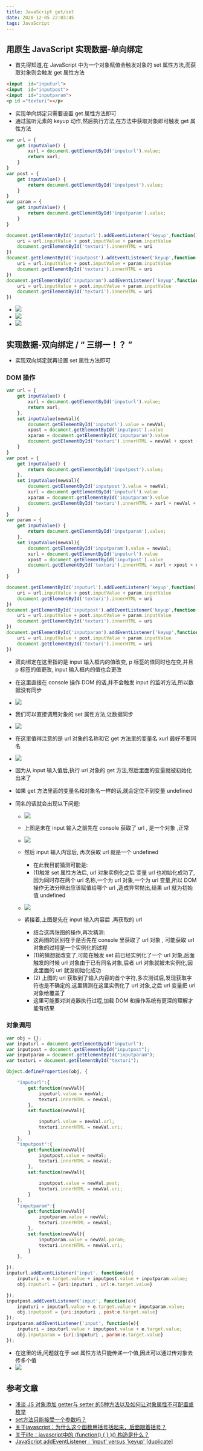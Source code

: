 ```yaml
---
title: JavaScript get/set
date: 2020-12-05 22:03:45
tags: JavaScript
---
```


## 用原生 JavaScript 实现数据-单向绑定

- 首先得知道,在 JavaScript 中为一个对象赋值会触发对象的 set 属性方法,而获取对象则会触发 get 属性方法

```html
<input  id="inputurl">
<input  id="inputpost">
<input  id="inputparam">
<p id ="texturi"></p>
```
- 实现单向绑定只需要设置 get 属性方法即可
- 通过监听元素的 keyup 动作,然后执行方法,在方法中获取对象即可触发 get 属性方法

```js
var url = {
    get inputValue() { 
        xurl = document.getElementById('inputurl').value;
        return xurl;
    }
}
var post = {
    get inputValue() { 
        return document.getElementById('inputpost').value;
    }
}
var param = {
    get inputValue() { 
        return document.getElementById('inputparam').value;
    }
}

document.getElementById('inputurl').addEventListener('keyup',function() {
    uri = url.inputValue + post.inputValue + param.inputValue
    document.getElementById('texturi').innerHTML = uri
})
document.getElementById('inputpost').addEventListener('keyup',function() {
    uri = url.inputValue + post.inputValue + param.inputValue
    document.getElementById('texturi').innerHTML = uri
})
document.getElementById('inputparam').addEventListener('keyup',function() {
    uri = url.inputValue + post.inputValue + param.inputValue
    document.getElementById('texturi').innerHTML = uri
})
```
<!-- more -->
- ![](/images/JSgetter-setter/1.png)
- ![](/images/JSgetter-setter/2.png)
- ![](/images/JSgetter-setter/3.png)

## 实现数据-双向绑定 / “ 三绑一！？ ” 
- 实现双向绑定就再设置 set 属性方法即可

### DOM 操作

```js
var url = {
    get inputValue() { 
        xurl = document.getElementById('inputurl').value;
        return xurl;
    },
    set inputValue(newVal){     
        document.getElementById('inputurl').value = newVal;
        xpost = document.getElementById('inputpost').value
        xparam = document.getElementById('inputparam').value
        document.getElementById('texturi').innerHTML = newVal + xpost + xparam;        
    }
}
var post = {
    get inputValue() { 
        return document.getElementById('inputpost').value;
    },
    set inputValue(newVal){     
        document.getElementById('inputpost').value = newVal;
        xurl = document.getElementById('inputurl').value
        xparam = document.getElementById('inputparam').value
        document.getElementById('texturi').innerHTML = xurl + newVal + xparam;        
    }
}
var param = {
    get inputValue() { 
        return document.getElementById('inputparam').value;
    },
    set inputValue(newVal){     
        document.getElementById('inputparam').value = newVal;
        xurl = document.getElementById('inputurl').value
        xpost = document.getElementById('inputpost').value
        document.getElementById('texturi').innerHTML = xurl + xpost + newVal;        
    }
}

document.getElementById('inputurl').addEventListener('keyup',function() {
    uri = url.inputValue + post.inputValue + param.inputValue
    document.getElementById('texturi').innerHTML = uri
})
document.getElementById('inputpost').addEventListener('keyup',function() {
    uri = url.inputValue + post.inputValue + param.inputValue
    document.getElementById('texturi').innerHTML = uri
})
document.getElementById('inputparam').addEventListener('keyup',function() {
    uri = url.inputValue + post.inputValue + param.inputValue
    document.getElementById('texturi').innerHTML = uri
})
```
- 双向绑定在这里指的是 input 输入框内的值改变, p 标签的值同时也在变,并且 p 标签的值更改, input 输入框内的值也会更改

- 在这里直接在 console 操作 DOM 的话,并不会触发 input 的监听方法,所以数据没有同步
- ![](/images/JSgetter-setter/4.png)
- 我们可以直接调用对象的 set 属性方法,让数据同步 
- ![](/images/JSgetter-setter/5.png)

- 在这里值得注意的是 url 对象的名称和它 get 方法里的变量名 xurl 最好不要同名
- ![](/images/JSgetter-setter/6.png)
- 因为从 input 输入值后,执行 url 对象的 get 方法,然后里面的变量就被初始化出来了
- 如果 get 方法里面的变量名和对象名一样的话,就会定位不到变量 undefined


- 同名的话就会出现以下问题:
    - ![](/images/JSgetter-setter/7.png)
    - 上图是未在 input 输入之前先在 console 获取了 url , 是一个对象 ,正常
    - ![](/images/JSgetter-setter/8.png)
    - 然后 input 输入内容后, 再次获取 url 就是一个 undefined 
        - 在此我目前猜测可能是:
        - (1)触发 set 属性方法后, url 对象实例化之后 变量 url 也初始化成功了,因为同时存在两个 url 名称,一个为 url 对象,一个为 url 变量,所以 DOM 操作无法分辨出应该赋值给哪个 url ,造成异常抛出,结果 url 就为初始值 undefined
        
    - ![](/images/JSgetter-setter/9.png)
    - 紧接着,上图是先在 input 输入内容后 ,再获取的 url 
        - 结合这两张图的操作,再次猜测:
        - 这两图的区别在于是否先在 console 里获取了 url 对象 , 可能获取 url 对象的过程是一个实例化的过程
        - (1)的猜想就改变了,可能在触发 set 前已经实例化了一个 url 对象,后面触发的时候 url 对象由于已有同名对象,后者 url 对象就被未实例化,因此里面的 url 就没初始化成功
        - (2) 上图的 url 获取到了输入内容的首个字符,多次测试后,发现获取字符也是不确定的,这里猜测在这里实例化了 url 对象,之后 url 变量把 url 对象给覆盖了
        - 这里可能要对浏览器执行过程,加载 DOM 和操作系统有更深的理解才能有结果

### 对象调用

```js
var obj = {};
var inputurl = document.getElementById("inputurl");
var inputpost = document.getElementById("inputpost");
var inputparam = document.getElementById("inputparam");
var texturi = document.getElementById("texturi");

Object.defineProperties(obj, {

    "inputurl":{
        get:function(newVal){
            inputurl.value = newVal;
            texturi.innerHTML = newVal;
        },
        set:function(newVal){

            inputurl.value = newVal.url;
            texturi.innerHTML = newVal.uri;
        }
    },
    "inputpost":{
        get:function(newVal){
            inputpost.value = newVal;
            texturi.innerHTML = newVal;
        },
        set:function(newVal){

            inputpost.value = newVal.post;
            texturi.innerHTML = newVal.uri;
        }
    },
    "inputparam":{
        get:function(newVal){
            inputparam.value = newVal;
            texturi.innerHTML = newVal;
        },
        set:function(newVal){
            inputparam.value = newVal.param;
            texturi.innerHTML = newVal.uri;
        }
    },

});
inputurl.addEventListener('input', function(e){
    inputuri = e.target.value + inputpost.value + inputparam.value;
    obj.inputurl = {uri:inputuri , url:e.target.value}

});
inputpost.addEventListener('input', function(e){
    inputuri = inputurl.value + e.target.value + inputparam.value;
    obj.inputpost = {uri:inputuri , post:e.target.value}
});
inputparam.addEventListener('input', function(e){
    inputuri = inputurl.value + inputpost.value + e.target.value;
    obj.inputparam = {uri:inputuri , param:e.target.value}
});
```
- 在这里的话,问题就在于 set 属性方法只能传递一个值,因此可以通过传对象去传多个值
- ![](/images/JSgetter-setter/10.png)

## 参考文章
- [浅谈 JS 对象添加 getter与 setter 的5种方法以及如何让对象属性不可配置或枚举](https://segmentfault.com/a/1190000003882976)
- [set方法只能接受一个参数吗？](https://www.imooc.com/qadetail/125923)
- [关于javascript：为什么这个函数用括号括起来，后面跟着括号？](https://www.codenong.com/5815757/)
- [关于iife：javascript中的 (function() { } )() 构造是什么？](https://www.codenong.com/8228281/)
- [JavaScript addEventListener : 'input' versus 'keyup' [duplicate]](https://stackoverflow.com/questions/39718122/javascript-addeventlistener-input-versus-keyup)